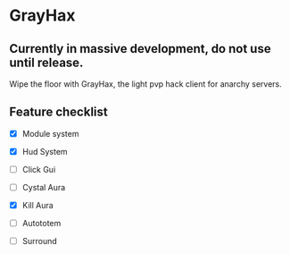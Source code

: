 # GrayHax
## Currently in massive development, do not use until release.
Wipe the floor with GrayHax, the light pvp hack client for anarchy servers.
## Feature checklist
- [x] Module system
- [x] Hud System
- [ ] Click Gui
- [ ] Cystal Aura
- [x] Kill Aura
- [ ] Autototem
- [ ] Surround

